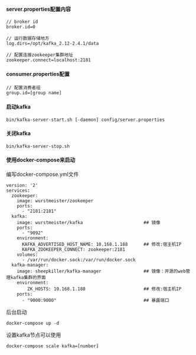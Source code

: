 #### server.properties配置内容
```
// broker id
broker.id=0

// 运行数据存储地方
log.dirs=/opt/kafka_2.12-2.4.1/data

// 配置连接zookeeper集群地址
zookeeper.connect=localhost:2181
```

#### consumer.properties配置
```
// 配置消费者组
group.id=[group name]
```

#### 启动kafka
```
bin/kafka-server-start.sh [-daemon] config/server.properties
```

#### 关闭kafka
```
bin/kafka-server-stop.sh
```

#### 使用docker-compose来启动
编写docker-compose.yml文件
```
version: '2'
services:
  zookeeper:
    image: wurstmeister/zookeeper
    ports:
      - "2181:2181"
  kafka:
    image: wurstmeister/kafka                       ## 镜像
    ports:
      - "9092"
    environment:
      KAFKA_ADVERTISED_HOST_NAME: 10.168.1.188      ## 修改:宿主机IP
      KAFKA_ZOOKEEPER_CONNECT: zookeeper:2181
    volumes:
      - /var/run/docker.sock:/var/run/docker.sock
  kafka-manager:
    image: sheepkiller/kafka-manager                ## 镜像：开源的web管理kafka集群的界面
    environment:
        ZK_HOSTS: 10.168.1.188                      ## 修改:宿主机IP
    ports:
      - "9000:9000"                                 ## 暴露端口
```
后台启动
```
docker-compose up -d
```
设置kafka节点可以使用
```
docker-compose scale kafka=[number]
```
